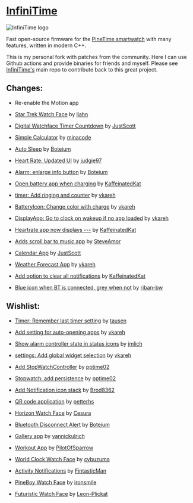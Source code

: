 # [InfiniTime](https://github.com/InfiniTimeOrg/InfiniTime)

![InfiniTime logo](doc/logo/infinitime-logo-small.jpg "InfiniTime Logo")

Fast open-source firmware for the [PineTime smartwatch](https://www.pine64.org/pinetime/) with many features, written in modern C++.

This is my personal fork with patches from the community. Here I can use Github actions and provide binaries for friends and myself. Please see [InfiniTime's](https://github.com/InfiniTimeOrg/InfiniTime) main repo to contribute back to this great project.

## Changes:

- Re-enable the Motion app

- [Star Trek Watch Face](https://github.com/InfiniTimeOrg/InfiniTime/pull/1462) by [ljahn](https://github.com/ljahn)

- [Digital Watchface Timer Countdown](https://github.com/InfiniTimeOrg/InfiniTime/pull/1967) by [JustScott](https://github.com/JustScott)

- [Simple Calculator](https://github.com/InfiniTimeOrg/InfiniTime/pull/1483) by [minacode](https://github.com/minacode)

- [Auto Sleep](https://github.com/InfiniTimeOrg/InfiniTime/pull/1461) by [Boteium](https://github.com/Boteium)

- [Heart Rate: Updated UI](https://github.com/InfiniTimeOrg/InfiniTime/pull/1828) by [judgie97](https://github.com/judgie97)

- [Alarm: enlarge info button](https://github.com/InfiniTimeOrg/InfiniTime/pull/1769) by [Boteium](https://github.com/Boteium)

- [Open battery app when charging](https://github.com/InfiniTimeOrg/InfiniTime/pull/1876) by [KaffeinatedKat](https://github.com/KaffeinatedKat)

- [timer: Add ringing and counter](https://github.com/InfiniTimeOrg/InfiniTime/pull/1971) by [vkareh](https://github.com/vkareh)

- [BatteryIcon: Change color with charge](https://github.com/InfiniTimeOrg/InfiniTime/pull/1964) by [vkareh](https://github.com/vkareh)

- [DisplayApp: Go to clock on wakeup if no app loaded](https://github.com/InfiniTimeOrg/InfiniTime/pull/1980) by [vkareh](https://github.com/vkareh)

- [Heartrate app now displays ---](https://github.com/InfiniTimeOrg/InfiniTime/pull/1887) by [KaffeinatedKat](https://github.com/KaffeinatedKat)

- [Adds scroll bar to music app](https://github.com/InfiniTimeOrg/InfiniTime/pull/1875) by [SteveAmor](https://github.com/SteveAmor)

- [Calendar App](https://github.com/InfiniTimeOrg/InfiniTime/pull/1958) by [JustScott](https://github.com/JustScott)

- [Weather Forecast App](https://github.com/InfiniTimeOrg/InfiniTime/pull/1995) by [vkareh](https://github.com/vkareh)

- [Add option to clear all notifications](https://github.com/InfiniTimeOrg/InfiniTime/pull/2000) by [KaffeinatedKat](https://github.com/KaffeinatedKat)

- [Blue icon when BT is connected, grey when not](https://github.com/InfiniTimeOrg/InfiniTime/pull/1974) by [riban-bw](https://github.com/riban-bw)

## Wishlist:

- [Timer: Remember last timer setting](https://github.com/InfiniTimeOrg/InfiniTime/pull/2013) by [tausen](https://github.com/tausen)

- [Add setting for auto-opening apps](https://github.com/InfiniTimeOrg/InfiniTime/pull/2004) by [vkareh](https://github.com/vkareh)

- [Show alarm controller state in status icons](https://github.com/InfiniTimeOrg/InfiniTime/pull/1884) by [jmlich](https://github.com/jmlich)

- [settings: Add global widget selection](https://github.com/InfiniTimeOrg/InfiniTime/pull/1959) by [vkareh](https://github.com/vkareh)

- [Add StopWatchController](https://github.com/InfiniTimeOrg/InfiniSim/pull/75) by [pptime02](https://github.com/pptime02)

- [Stopwatch: add persistence](https://github.com/InfiniTimeOrg/InfiniTime/pull/1410) by [pptime02](https://github.com/pptime02)

- [Add Notification icon stack](https://github.com/InfiniTimeOrg/InfiniTime/pull/1697) by [Brod8362](https://github.com/Brod8362)

- [QR code application](https://github.com/InfiniTimeOrg/InfiniTime/pull/181) by [petterhs](https://github.com/petterhs)

- [Horizon Watch Face](https://github.com/InfiniTimeOrg/InfiniTime/pull/1396) by [Cesura](https://github.com/Cesura)

- [Bluetooth Disconnect Alert](https://github.com/InfiniTimeOrg/InfiniTime/pull/1442) by [Boteium](https://github.com/Boteium)

- [Gallery app](https://github.com/InfiniTimeOrg/InfiniTime/pull/1384) by [yannickulrich](https://github.com/yannickulrich)

- [Workout App](https://github.com/InfiniTimeOrg/InfiniTime/pull/1007) by [PilotOfSparrow](https://github.com/PilotOfSparrow)

- [World Clock Watch Face](https://github.com/InfiniTimeOrg/InfiniTime/pull/1454) by [cybuzuma](https://github.com/cybuzuma)

- [Activity Notifications](https://github.com/InfiniTimeOrg/InfiniTime/pull/1675) by [FintasticMan](https://github.com/FintasticMan)

- [PineBoy Watch Face](https://github.com/InfiniTimeOrg/InfiniTime/pull/1750) by [ironsmile](https://github.com/ironsmile)

- [Futuristic Watch Face](https://github.com/InfiniTimeOrg/InfiniTime/pull/1548) by [Leon-Plickat](https://github.com/Leon-Plickat)